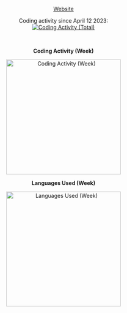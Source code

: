<p align="center"><a href="https://wixonic.fr">Website</a></p>

<p align="center">Coding activity since April 12 2023:<br /><a href="https://wakatime.com/@Wixonic"><img src="https://wakatime.com/badge/user/0df5f3f8-e8fd-48e9-9695-f2e5d8773af9.svg" alt="Coding Activity (Total)" /></a></p>

<br />

<p align="center"><b>Coding Activity (Week)</b></p>

<p align="center"><a href="https://wakatime.com/@Wixonic"><img src="https://wakatime.com/share/@Wixonic/1654edc9-2885-4878-8487-0b5da766dd9e.svg" alt="Coding Activity (Week)" height="300" /></a></p>

<p align="center"><b>Languages Used (Week)</b></p>

<p align="center"><a href="https://wakatime.com/@Wixonic"><img src="https://wakatime.com/share/@Wixonic/0432f55a-0698-4126-af1f-2dbcfc17ada3.svg" alt="Languages Used (Week)" height="300" /></a></p>
